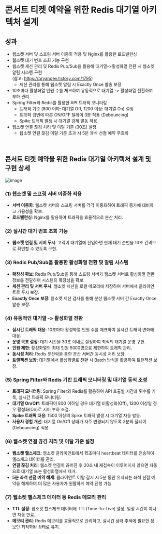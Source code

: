 # 콘서트 티켓 예약을 위한 Redis 대기열 아키텍처 설계 


## 성과
- 웹소켓 서버 및 스프링 서버 이중화 적용 및 Nginx를 활용한 로드밸런싱
- 웹소켓 대기 번호 조회 기능 구현
- 웹소켓 세션 관리 및 Redis Pub/Sub을 활용해 대기열->활성화열 전환 시 웹소켓 알림 시스템 구현 <br>
  (참고: https://bryandev.tistory.com/1795)
  - 세션 관리를 통해 웹소켓 알림 시 Exactly Once 발송 보장
- 10초마다 활성화열 인원 수를 체크하여 유동적으로 대기열 -> 활성화열 전환하여 부하 관리
- Spring Filter와 Redis를 활용한 API 트래픽 모니터링
  - 트래픽 기준 (800 이하: 대기열 Off, 1200 이상: 대기열 On) 설정
  - 트래픽 급변에 따른 ON/OFF 딜레이 3분 적용 (Debouncing)
  - Spike 트래픽 발생 시 대기열 강제 발동 적용
- 웹소켓 연결 끊김 처리 및 이탈 기준 (30초) 설정
  - 웹소켓 연결 끊김 이탈 기준 초과 시 5분 좌석 선점 예약 무효화 

<br>

## 콘서트 티켓 예약을 위한 Redis 대기열 아키텍처 설계 및 구현 상세

![image](https://github.com/user-attachments/assets/0d128f72-c37c-4ef3-8cb7-736fbb02bd97)


### (1) 웹소켓 및 스프링 서버 이중화 적용
- **서버 이중화**: 웹소켓 서버와 스프링 서버를 각각 이중화하여 트래픽 증가에 대비하고 가용성을 확보.
- **로드밸런싱**: Nginx를 활용하여 트래픽을 효율적으로 분산 처리.

### (2) 실시간 대기 번호 조회 기능
- **웹소켓 연결 및 서버 푸시**: 고객이 대기열에 진입하면 현재 대기 순번을 10초 간격으로 확인할 수 있도록 구현.

### (3) Redis Pub/Sub을 활용한 활성화열 전환 및 알림 시스템
- **확장성 확보**: Redis Pub/Sub을 통해 스프링 서버가 웹소켓 서버로 활성화열 전환 정보를 전달하여 시스템의 확장성을 확보.
- **세션 관리 및 서버 푸시**: 웹소켓 세션을 로컬 메모리에 저장하여 서버에서 클라이언트로 푸시 보장.
- **Exactly Once 보장**: 웹소켓 세션 검사를 통해 분산 웹소켓 서버 간 Exactly Once 발송 보장.

### (4) 유동적인 대기열 -> 활성화열 전환
- **실시간 트래픽 대응**: 10초마다 활성화열 인원 수를 체크하여 실시간 트래픽 변화에 대응.
- **운영 목표 설정**: 대기 시간을 30초 이내로 설정하여 최적의 대기열 운영 구현.
- **인원 제한**: 활성화열의 최대 인원 5000명으로 제한하여 트래픽 관리.
- **동시성 처리**: Redis 분산락을 통한 분산 서버간 동시성 처리 보장.
- **트랜잭션 보장**: 대기열에서 활성화열로 전환 시 Batch 방식을 활용하여 트랜잭션 보장.

### (5) Spring Filter와 Redis 기반 트래픽 모니터링 및 대기열 동적 조정
- **트래픽 모니터링**: Spring Filter와 Redis를 활용하여 API 호출별 시간과 횟수를 기록, 실시간 트래픽 모니터링.
- **대기열 On/Off**: 트래픽이 800 이하일 경우 대기열 비활성화(Off), 1200 이상일 경우 활성화(On)로 서버 부하 조절.
- **Spike 트래픽 대응**: 1500 이상의 Spike 트래픽 발생 시 대기열 자동 발동.
- **사용자 경험 개선**: 대기열 On/Off 상태가 자주 변경되지 않도록 3분의 딜레이(Debouncing) 적용.

### (6) 웹소켓 연결 끊김 처리 및 이탈 기준 설정
- **웹소켓 헬스체크**: 웹소켓 클라이언트에서 15초마다 heartbeat 데이터를 전송하여 헬스체크 데이터를 관리.
- **연결 끊김 처리**: 웹소켓 연결이 끊어진 후 30초 내 재접속이 이루어지지 않으면 자동으로 대기열 또는 활성화열에서 제거.
- **5분 좌석 선점 예약 해제**: 클라이언트 이탈 감지 시 5분 동안 유지되는 좌석 선점 예약을 해제하여 더 많은 사용자가 원활하게 예약 진행 가능.

### (7) 웹소켓 헬스체크 데이터 등 Redis 메모리 관리
- **TTL 설정**: 웹소켓 헬스체크 데이터에 TTL(Time-To-Live) 설정, 일정 시간이 지나면 자동 만료.
- **메모리 관리**: Redis 메모리를 효율적으로 관리하고, 실시간 상태 추적에 필요한 정보만 최적화된 상태로 유지.
